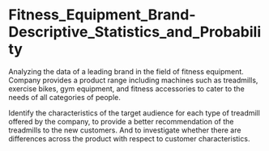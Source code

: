 # Fitness_Equipment_Brand-Descriptive_Statistics_and_Probability
Analyzing the data of a leading brand in the field of fitness equipment. Company provides a product range including machines such as treadmills, exercise bikes, gym equipment, and fitness accessories to cater to the needs of all categories of people.

Identify the characteristics of the target audience for each type of treadmill offered by the company, to provide a better recommendation of the treadmills to the new customers. And to investigate whether there are differences across the product with respect to customer characteristics.
